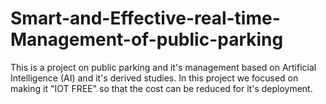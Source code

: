 # Smart-and-Effective-real-time-Management-of-public-parking
This is a project on public parking and it's management based on Artificial Intelligence (AI) and it's derived studies. In this project we focused on making it "IOT FREE" so that the cost can be reduced for it's deployment.
